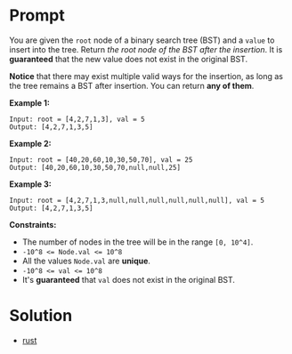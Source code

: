 # Prompt
You are given the `root` node of a binary search tree (BST) and a `value` to insert into the tree. Return _the root node of the BST after the insertion_. It is **guaranteed** that the new value does not exist in the original BST.

**Notice** that there may exist multiple valid ways for the insertion, as long as the tree remains a BST after insertion. You can return **any of them**.

**Example 1:**
```
Input: root = [4,2,7,1,3], val = 5
Output: [4,2,7,1,3,5]
```

**Example 2:**
```
Input: root = [40,20,60,10,30,50,70], val = 25
Output: [40,20,60,10,30,50,70,null,null,25]
```

**Example 3:**
```
Input: root = [4,2,7,1,3,null,null,null,null,null,null], val = 5
Output: [4,2,7,1,3,5]
```

**Constraints:**
* The number of nodes in the tree will be in the range `[0, 10^4]`.
* `-10^8 <= Node.val <= 10^8`
* All the values `Node.val` are **unique**.
* `-10^8 <= val <= 10^8`
* It's **guaranteed** that `val` does not exist in the original BST.

# Solution
* [rust](insert_into_a_binary_search_tree.rs)
